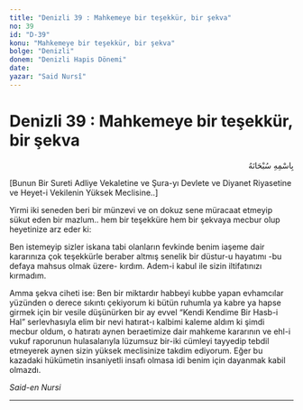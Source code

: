 ```yaml
---
title: "Denizli 39 : Mahkemeye bir teşekkür, bir şekva"
no: 39
id: "D-39"
konu: "Mahkemeye bir teşekkür, bir şekva"
bolge: "Denizli"
donem: "Denizli Hapis Dönemi"
date: 
yazar: "Said Nursî"
---
```


# Denizli 39 : Mahkemeye bir teşekkür, bir şekva

<p class="arabic" dir="rtl" title="Meal: “Her türlü noksan sıfatlardan yüce olan Allah’ın adıyla.”">بِاسْمِهِ سُبْحَانَهُ</p>

<p class="takdim">[Bunun Bir Sureti Adliye Vekaletine ve Şura-yı Devlete ve Diyanet Riyasetine ve Heyet-i Vekilenin Yüksek Meclisine..]</p>

Yirmi iki seneden beri bir münzevi ve on dokuz sene müracaat etmeyip sükut eden bir mazlum.. hem bir teşekküre hem bir şekvaya mecbur olup heyetinize arz eder ki:

Ben istemeyip sizler iskana tabi olanların fevkinde benim iaşeme dair kararınıza çok teşekkürle beraber altmış senelik bir düstur-u hayatımı -bu defaya mahsus olmak üzere- kırdım. Adem-i kabul ile sizin iltifatınızı kırmadım.

Amma şekva ciheti ise: Ben bir miktardır habbeyi kubbe yapan evhamcılar yüzünden o derece sıkıntı çekiyorum ki bütün ruhumla ya kabre ya hapse girmek için bir vesile düşünürken bir ay evvel “Kendi Kendime Bir Hasb-i Hal” serlevhasıyla elim bir nevi hatırat-ı kalbimi kaleme aldım ki şimdi mecbur oldum, o hatıratı aynen beraetimize dair mahkeme kararının ve ehl-i vukuf raporunun hulasalarıyla lüzumsuz bir-iki cümleyi tayyedip tebdil etmeyerek aynen sizin yüksek meclisinize takdim ediyorum. Eğer bu kazadaki hükümetin insaniyetli insafı olmasa idi benim için dayanmak kabil olmazdı.

*Said-en Nursi*

***
